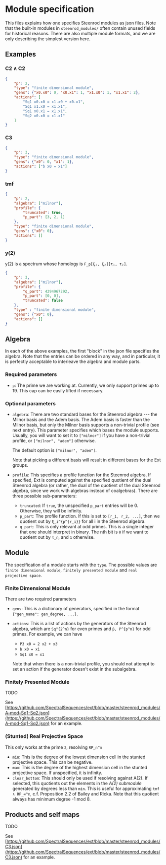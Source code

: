 # Module specification

This files explains how one specifies Steenrod modules as json files. Note that
the built-in modules in `steenrod_modules/` often contain unused fields for
historical reasons. There are also multiple module formats, and we are only
describing the simplest version here.

## Examples

### C2 ∧ C2

```json
{
    "p": 2,
    "type": "finite dimensional module",
    "gens": {"x0.x0": 0, "x0.x1": 1, "x1.x0": 1, "x1.x1": 2},
    "actions": [
        "Sq1 x0.x0 = x1.x0 + x0.x1",
        "Sq1 x1.x0 = x1.x1",
        "Sq1 x0.x1 = x1.x1",
        "Sq2 x0.x0 = x1.x1"
    ]
}
```

### C3

```json
{
    "p": 3,
    "type": "finite dimensional module",
    "gens": {"x0": 0, "x1": 1},
    "actions": ["b x0 = x1"]
}
```

### tmf

```json
{
    "p": 2,
    "algebra": ["milnor"],
    "profile": {
        "truncated": true,
        "p_part": [3, 2, 1]
    },
    "type": "finite dimensional module",
    "gens": {"x0": 0},
    "actions": []
}
```

### y(2)

y(2) is a spectrum whose homology is `F_p[ξ₁, ξ₂][τ₁, τ₂]`.

```json
{
    "p": 3,
    "algebra": ["milnor"],
    "profile": {
        "q_part": 4294967292,
        "p_part": [0, 0],
        "truncated": false
    },
    "type" : "finite dimensional module",
    "gens": {"x0": 0},
    "actions": []
}
```

## Algebra

In each of the above examples, the first "block" in the json file specifies the
algebra. Note that the entries can be ordered in any way, and in particular, it
is perfectly acceptable to interleave the algebra and module parts.

### Required parameters

* `p`: The prime we are working at. Currently, we only support primes up to
   19. This cap can be easily lifted if necessary.

### Optional parameters

* `algebra`: There are two standard bases for the Steenrod algebra --- the
   Milnor basis and the Adem basis. The Adem basis is faster than the Milnor
   basis, but only the Milnor basis supports a non-trivial profile (see next
   entry). This parameter specifies which bases the module supports. Usually,
   you will want to set it to `["milnor"]` if you have a non-trivial profile,
   or `["milnor", "adem"]` otherwise.

   The default option is `["milnor", "adem"]`.

   Note that picking a different basis will result in different bases for the
   Ext groups.

* `profile`: This specifies a profile function for the Steenrod algebra. If
   specified, Ext is computed against the specified quotient of the dual
   Steenrod algebra (or rather, the dual of the quotient of the dual Steenrod
   algebra, since we work with algebras instead of coalgebras). There are three
   possible sub-parameters:

  * `truncated`: If `true`, the unspecified `p_part` entries will be 0.
       Otherwise, they will be infinity.
  * `p_part`: The profile function. If this is set to `[r_1, r_2, ...]`,
       then we quotient out by `ξ_i^{p^{r_i}}` for all i in the Steenrod algebra.
  * `q_part`: This is only relevant at odd primes. This is a single integer
       that one should interpret in binary. The nth bit is `0` if we want to
       quotient out by `τ_n`, and `1` otherwise.

## Module

The specification of a module starts with the `type`. The possible values are `finite dimensional module`, `finitely presented module` and `real projective space`.

### Finite Dimensional Module

There are two required parameters

* `gens`: This is a dictionary of generators, specified in the format
   `{"gen_name": gen_degree, ...}`.

* `actions`: This is a list of actions by the generators of the Steenrod
   algebra, which are `Sq^{2^n}` for even primes and `β, P^{p^n}` for odd
   primes. For example, we can have
  * `P3 x0 = 2 x2 + x3`
  * `b x0 = x1`
  * `Sq1 x0 = x1`

   Note that when there is a non-trivial profile, you should not attempt to set
   an action if the generator doesn't exist in the subalgebra.

### Finitely Presented Module

TODO

See [https://github.com/SpectralSequences/ext/blob/master/steenrod_modules/A-mod-Sq1-Sq2.json](https://github.com/SpectralSequences/ext/blob/master/steenrod_modules/A-mod-Sq1-Sq2.json) for an example.

### (Stunted) Real Projective Space

This only works at the prime `2`, resolving `RP_n^m`

* `min`: This is the degree of the lowest dimension cell in the stunted
   projective space. This can be negative.
* `max`: This is the degree of the highest dimension cell in the stunted
   projective space. If unspecified, it is infinity.
* `clear_bottom`: This should only be used if resolving against A(2). If
   selected, this quotients out the elements in the *A(2) submodule* generated
   by degrees less than `min`. This is useful for approximating `tmf ∧ RP_∞^n`,
   c.f. Proposition 2.2 of Bailey and Ricka. Note that this quotient always has
   minimum degree -1 mod 8.

## Products and self maps

TODO

See [https://github.com/SpectralSequences/ext/blob/master/steenrod_modules/C3.json](https://github.com/SpectralSequences/ext/blob/master/steenrod_modules/C3.json) for an example.

